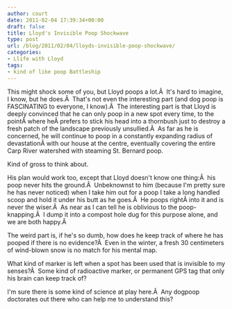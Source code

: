 ```yaml
---
author: court
date: 2011-02-04 17:39:34+00:00
draft: false
title: Lloyd's Invisible Poop Shockwave
type: post
url: /blog/2011/02/04/lloyds-invisible-poop-shockwave/
categories:
- Llife with Lloyd
tags:
- kind of like poop Battleship
---
```


This might shock some of you, but Lloyd poops a lot.Â  It's hard to imagine, I know, but he does.Â  That's not even the interesting part (and dog poop is FASCINATING to everyone, I know).Â  The interesting part is that Lloyd is deeply convinced that he can only poop in a new spot every time, to the pointÂ where heÂ prefers to stick his head into a thornbush just to destroy a fresh patch of the landscape previously unsullied.Â  As far as he is concerned, he will continue to poop in a constantly expanding radius of devastationÂ with our house at the centre, eventually covering the entire Carp River watershed with steaming St. Bernard poop.

Kind of gross to think about.

His plan would work too, except that Lloyd doesn't know one thing:Â  his poop never hits the ground.Â  Unbeknownst to him (because I'm pretty sure he has never noticed) when I take him out for a poop I take a long handled scoop and hold it under his butt as he goes.Â  He poops rightÂ into it and is never the wiser.Â  As near as I can tell he is oblivious to the poop-knapping.Â  I dump it into a compost hole dug for this purpose alone, and we are both happy.Â 

The weird part is, if he's so dumb, how does he keep track of where he has pooped if there is no evidence?Â  Even in the winter, a fresh 30 centimeters of wind-blown snow is no match for his mental map.

What kind of marker is left when a spot has been used that is invisible to my senses?Â  Some kind of radioactive marker, or permanent GPS tag that only his brain can keep track of?

I'm sure there is some kind of science at play here.Â  Any dogpoop doctorates out there who can help me to understand this?
